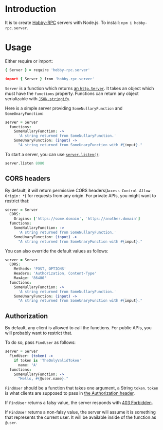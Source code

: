 # Introduction

It is to create [Hobby-RPC][protocol] servers with Node.js. To install: `npm i hobby-rpc.server`.

[protocol]: https://github.com/ch1c0t/hobby-rpc.protocol

# Usage

Either require or import:

```coffee
{ Server } = require 'hobby-rpc.server'
```

```coffee
import { Server } from 'hobby-rpc.server'
```

`Server` is a function which returns [an `http.Server`][http.Server].
It takes an object which must have the `functions` property.
Functions can return any object serializable with [`JSON.stringify`][JSON.stringify].

Here is a simple server providing `SomeNullaryFunction` and `SomeUnaryFunction`:

```coffee
server = Server
  functions:
    SomeNullaryFunction: ->
      'A string returned from SomeNullaryFunction.'
    SomeUnaryFunction: (input) ->
      "A string returned from SomeUnaryFunction with #{input}."
```

To start a server, you can use [`server.listen()`][server.listen]:

```coffee
server.listen 8080
```

[JSON.stringify]: https://developer.mozilla.org/en-US/docs/Web/JavaScript/Reference/Global_Objects/JSON/stringify
[http.Server]: https://nodejs.org/api/http.html#class-httpserver
[server.listen]: https://nodejs.org/api/http.html#serverlisten

## CORS headers

By default, it will return permissive CORS headers(`Access-Control-Allow-Origin: *`) for requests from any origin. For private APIs, you might want to restrict that:

```coffee
server = Server
  CORS:
    Origins: ['https://some.domain', 'https://another.domain']
  functions:
    SomeNullaryFunction: ->
      'A string returned from SomeNullaryFunction.'
    SomeUnaryFunction: (input) ->
      "A string returned from SomeUnaryFunction with #{input}."
```

You can also override the default values as follows:

```coffee
server = Server
  CORS:
    Methods: 'POST, OPTIONS'
    Headers: 'Authorization, Content-Type'
    MaxAge: '86400'
  functions:
    SomeNullaryFunction: ->
      'A string returned from SomeNullaryFunction.'
    SomeUnaryFunction: (input) ->
      "A string returned from SomeUnaryFunction with #{input}."
```

## Authorization

By default, any client is allowed to call the functions.
For public APIs, you will probably want to restrict that.

To do so, pass `FindUser` as follows:

```coffee
server = Server
  FindUser: (token) ->
    if token is 'TheOnlyValidToken'
      name: 'A'
  functions:
    SomeNullaryFunction: ->
      "Hello, #{@user.name}."
```

`FindUser` should be a function that takes one argument, a String `token`.
`token` is what clients are supposed to pass in [the Authorization header][Authorization].

If `FindUser` returns a falsy value, the server responds with [403 Forbidden][Forbidden].

If `FindUser` returns a non-falsy value, the server will assume it is something that represents the current user. It will be available inside of the function as `@user`.

[Authorization]: https://developer.mozilla.org/en-US/docs/Web/HTTP/Headers/Authorization
[Forbidden]: https://developer.mozilla.org/en-US/docs/Web/HTTP/Status/403
